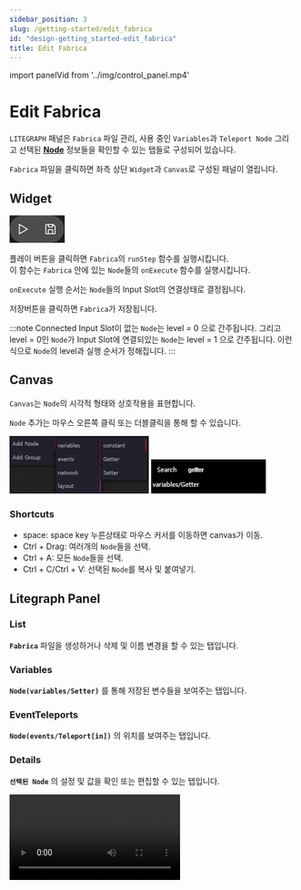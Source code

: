 ```yaml
---
sidebar_position: 3
slug: /getting-started/edit_fabrica
id: "design-getting_started-edit_fabrica"
title: Edit Fabrica
---
```


import panelVid from '../img/control_panel.mp4'

# Edit Fabrica

`LITEGRAPH` 패널은 `Fabrica` 파일 관리, 사용 중인 `Variables`과 `Teleport Node` 그리고 선택된 **[Node](../../nodes)** 정보들을 확인할 수 있는 탭들로 구성되어 있습니다.

`Fabrica` 파일을 클릭하면 좌측 상단 `Widget`과 `Canvas`로 구성된 패널이 열립니다.

## Widget

![widget](../img/fabrica_widget.png)

플레이 버튼을 클릭하면 `Fabrica`의 `runStep` 함수를 실행시킵니다. <br />
이 함수는 `Fabrica` 안에 있는 `Node`들의 `onExecute` 함수를 실행시킵니다. 

`onExecute` 실행 순서는 `Node`들의 Input Slot의 연결상태로 결정됩니다.

저장버튼을 클릭하면 `Fabrica`가 저장됩니다.

:::note
Connected Input Slot이 없는 `Node`는 level = 0 으로 간주됩니다. 그리고 level = 0인 `Node`가 Input Slot에 연결되있는 `Node`는 level = 1 으로 간주됩니다. 이런식으로 `Node`의 level과 실행 순서가 정해집니다. 
:::

## Canvas

`Canvas`는 `Node`의 시각적 형태와 상호작용을 표현합니다. <br />


`Node` 추가는 마우스 오른쪽 클릭 또는 더블클릭을 통해 할 수 있습니다. 

![node_menu](../img/node_menu.png)   ![node_search](../img/node_search.png)

### Shortcuts

- space: space key 누른상태로 마우스 커서를 이동하면 canvas가 이동.
- Ctrl + Drag: 여러개의 `Node`들을 선택.
- Ctrl + A: 모든 `Node`들을 선택. 
- Ctrl + C/Ctrl + V: 선택된 `Node`를 복사 및 붙여넣기.


## Litegraph Panel

### List

**`Fabrica`** 파일을 생성하거나 삭제 및 이름 변경을 할 수 있는 탭입니다.

### Variables

**`Node(variables/Setter)`** 를 통해 저장된 변수들을 보여주는 탭입니다.

### EventTeleports

**`Node(events/Teleport[in])`** 의 위치를 보여주는 탭입니다.

### Details

**`선택된 Node`** 의 설정 및 값을 확인 또는 편집할 수 있는 탭입니다.

<video controls>
  <source src={panelVid}/>
</video>